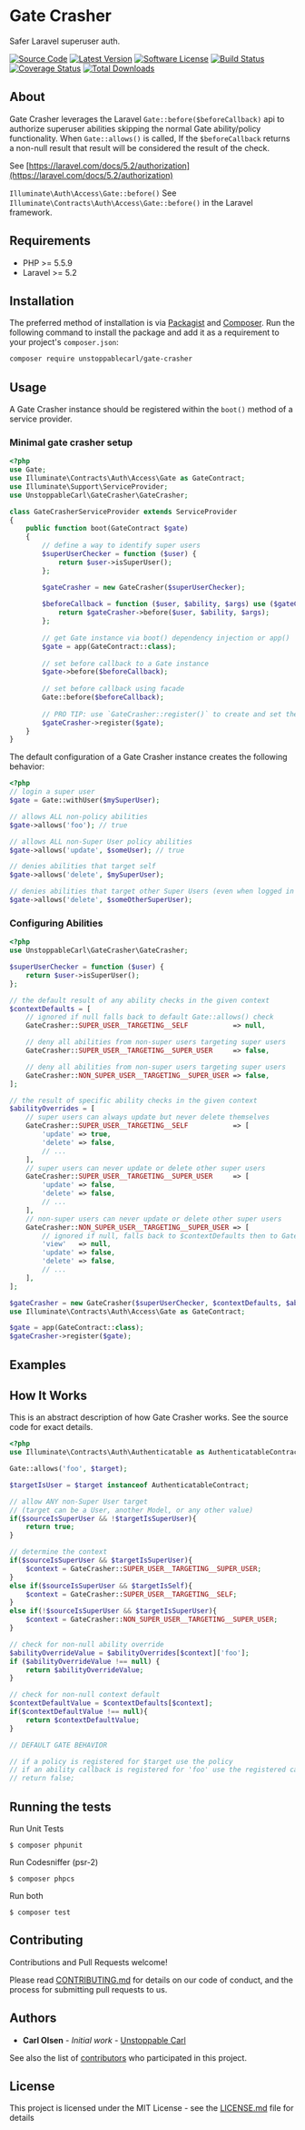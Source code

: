 # Gate Crasher
Safer Laravel superuser auth.

[![Source Code][badge-source]][source]
[![Latest Version][badge-release]][release]
[![Software License][badge-license]][license]
[![Build Status][badge-build]][build]
[![Coverage Status][badge-coverage]][coverage]
[![Total Downloads][badge-downloads]][downloads]

## About

Gate Crasher leverages the Laravel `Gate::before($beforeCallback)` api to authorize superuser abilities skipping the normal Gate ability/policy functionality.
When `Gate::allows()` is called, If the `$beforeCallback` returns a non-null result that result will be considered the result of the check.

See [https://laravel.com/docs/5.2/authorization](https://laravel.com/docs/5.2/authorization)

`Illuminate\Auth\Access\Gate::before()`
See `Illuminate\Contracts\Auth\Access\Gate::before()` in the Laravel framework.

## Requirements

 - PHP >= 5.5.9
 - Laravel >= 5.2

## Installation

The preferred method of installation is via [Packagist][] and [Composer][]. 
Run the following command to install the package and add it as a requirement to your project's `composer.json`:

```bash
composer require unstoppablecarl/gate-crasher
```

## Usage

A Gate Crasher instance should be registered within the `boot()` method of a service provider.

### Minimal gate crasher setup

```php
<?php
use Gate;
use Illuminate\Contracts\Auth\Access\Gate as GateContract;
use Illuminate\Support\ServiceProvider;
use UnstoppableCarl\GateCrasher\GateCrasher;

class GateCrasherServiceProvider extends ServiceProvider
{
    public function boot(GateContract $gate)
    {
        // define a way to identify super users
        $superUserChecker = function ($user) {
            return $user->isSuperUser();
        };

        $gateCrasher = new GateCrasher($superUserChecker);
        
        $beforeCallback = function ($user, $ability, $args) use ($gateCrasher) {
            return $gateCrasher->before($user, $ability, $args);
        };
        
        // get Gate instance via boot() dependency injection or app()
        $gate = app(GateContract::class);
        
        // set before callback to a Gate instance
        $gate->before($beforeCallback);
        
        // set before callback using facade
        Gate::before($beforeCallback);
        
        // PRO TIP: use `GateCrasher::register()` to create and set the before callback on a Gate instance for you
        $gateCrasher->register($gate);
    }
}
```

The default configuration of a Gate Crasher instance creates the following behavior:
 
```php
<?php
// login a super user
$gate = Gate::withUser($mySuperUser);

// allows ALL non-policy abilities
$gate->allows('foo'); // true

// allows ALL non-Super User policy abilities
$gate->allows('update', $someUser); // true

// denies abilities that target self
$gate->allows('delete', $mySuperUser);

// denies abilities that target other Super Users (even when logged in as a Super User)
$gate->allows('delete', $someOtherSuperUser);

```

### Configuring Abilities

```php
<?php
use UnstoppableCarl\GateCrasher\GateCrasher;

$superUserChecker = function ($user) {
    return $user->isSuperUser();
};

// the default result of any ability checks in the given context
$contextDefaults = [
    // ignored if null falls back to default Gate::allows() check
    GateCrasher::SUPER_USER__TARGETING__SELF           => null,

    // deny all abilities from non-super users targeting super users
    GateCrasher::SUPER_USER__TARGETING__SUPER_USER     => false,

    // deny all abilities from non-super users targeting super users
    GateCrasher::NON_SUPER_USER__TARGETING__SUPER_USER => false,
];

// the result of specific ability checks in the given context
$abilityOverrides = [
    // super users can always update but never delete themselves
    GateCrasher::SUPER_USER__TARGETING__SELF           => [
        'update' => true,
        'delete' => false,
        // ...
    ],
    // super users can never update or delete other super users
    GateCrasher::SUPER_USER__TARGETING__SUPER_USER     => [
        'update' => false,
        'delete' => false,
        // ...
    ],
    // non-super users can never update or delete other super users
    GateCrasher::NON_SUPER_USER__TARGETING__SUPER_USER => [
        // ignored if null, falls back to $contextDefaults then to Gate::allows() check
        'view'   => null,
        'update' => false,
        'delete' => false,
        // ...
    ],
];

$gateCrasher = new GateCrasher($superUserChecker, $contextDefaults, $abilityOverrides);
use Illuminate\Contracts\Auth\Access\Gate as GateContract;

$gate = app(GateContract::class);
$gateCrasher->register($gate);

```
## Examples

## How It Works

This is an abstract description of how Gate Crasher works. See the source code for exact details.

```php
<?php
use Illuminate\Contracts\Auth\Authenticatable as AuthenticatableContract;

Gate::allows('foo', $target);

$targetIsUser = $target instanceof AuthenticatableContract;

// allow ANY non-Super User target
// (target can be a User, another Model, or any other value)
if($sourceIsSuperUser && !$targetIsSuperUser){
    return true;
}

// determine the context
if($sourceIsSuperUser && $targetIsSuperUser){
    $context = GateCrasher::SUPER_USER__TARGETING__SUPER_USER;
}
else if($sourceIsSuperUser && $targetIsSelf){
    $context = GateCrasher::SUPER_USER__TARGETING__SELF;
}
else if(!$sourceIsSuperUser && $targetIsSuperUser){
    $context = GateCrasher::NON_SUPER_USER__TARGETING__SUPER_USER;
}

// check for non-null ability override
$abilityOverrideValue = $abilityOverrides[$context]['foo'];
if ($abilityOverrideValue !== null) {
    return $abilityOverrideValue;
}

// check for non-null context default
$contextDefaultValue = $contextDefaults[$context];
if($contextDefaultValue !== null){
    return $contextDefaultValue;
}

// DEFAULT GATE BEHAVIOR

// if a policy is registered for $target use the policy
// if an ability callback is registered for 'foo' use the registered callback
// return false;
```

## Running the tests

Run Unit Tests

```
$ composer phpunit
```

Run Codesniffer (psr-2)
```
$ composer phpcs
```

Run both

```
$ composer test
```

## Contributing

Contributions and Pull Requests welcome!

Please read [CONTRIBUTING.md](CONTRIBUTING.md) for details on our code of conduct, and the process for submitting pull requests to us.
 
## Authors

* **Carl Olsen** - *Initial work* - [Unstoppable Carl](https://github.com/unstoppablecarl)

See also the list of [contributors][] who participated in this project.

## License

This project is licensed under the MIT License - see the [LICENSE.md](LICENSE.md) file for details

[composer]: http://getcomposer.org/
[contributors]: https://github.com/unstoppablecarl/gate-crasher/contributors
[packagist]: https://packagist.org/packages/unstoppablecarl/gate-crasher

[badge-source]: https://img.shields.io/badge/source-unstoppablecarl/gate--crasher-blue.svg
[badge-release]: https://img.shields.io/packagist/v/unstoppablecarl/gate.svg?style=flat-square
[badge-license]: https://img.shields.io/badge/license-MIT-brightgreen.svg?style=flat-square
[badge-build]: https://img.shields.io/travis/unstoppablecarl/gate-crasher/master.svg?style=flat-square
[badge-coverage]: https://img.shields.io/coveralls/unstoppablecarl/gate-crasher/master.svg?style=flat-square
[badge-downloads]: https://img.shields.io/packagist/dt/unstoppablecarl/gate-crasher.svg?style=flat-square

[source]: https://github.com/unstoppablecarl/gate-crasher
[release]: https://packagist.org/packages/unstoppablecarl/gate-crasher
[license]: https://github.com/unstoppablecarl/gate-crasher/blob/master/LICENSE
[build]: https://travis-ci.org/unstoppablecarl/gate-crasher
[coverage]: https://coveralls.io/r/unstoppablecarl/gate-crasher?branch=master
[downloads]: https://packagist.org/packages/unstoppablecarl/gate-crasher
